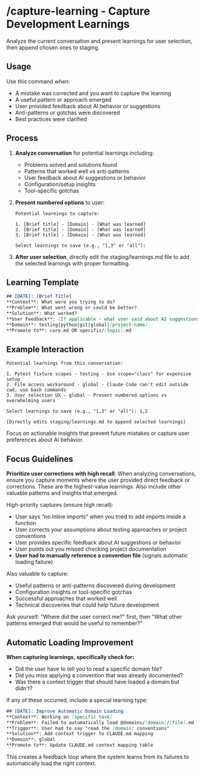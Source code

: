 # /capture-learning - Capture Development Learnings

Analyze the current conversation and present learnings for user selection, then append chosen ones to staging.

## Usage

Use this command when:
- A mistake was corrected and you want to capture the learning
- A useful pattern or approach emerged
- User provided feedback about AI behavior or suggestions
- Anti-patterns or gotchas were discovered
- Best practices were clarified

## Process

1. **Analyze conversation** for potential learnings including:
   - Problems solved and solutions found
   - Patterns that worked well vs anti-patterns
   - User feedback about AI suggestions or behavior
   - Configuration/setup insights
   - Tool-specific gotchas

2. **Present numbered options** to user:
   ```
   Potential learnings to capture:

   1. [Brief title] - [Domain] - [What was learned]
   2. [Brief title] - [Domain] - [What was learned]
   3. [Brief title] - [Domain] - [What was learned]

   Select learnings to save (e.g., "1,3" or "all"):
   ```

3. **After user selection**, directly edit the staging/learnings.md file to add the selected learnings with proper formatting.

## Learning Template

```markdown
## [DATE]: [Brief Title]
**Context**: What were you trying to do?
**Problem**: What went wrong or could be better?
**Solution**: What worked?
**User Feedback**: [If applicable - what user said about AI suggestions]
**Domain**: testing|python|git|global|[project-name]
**Promote to**: core.md OR specific/[topic].md
```

## Example Interaction

```
Potential learnings from this conversation:

1. Pytest fixture scopes - testing - Use scope="class" for expensive setup
2. File access workaround - global - Claude Code can't edit outside cwd, use bash commands
3. User selection UX - global - Present numbered options vs overwhelming users

Select learnings to save (e.g., "1,3" or "all"): 1,2

[Directly edits staging/learnings.md to append selected learnings]
```

Focus on actionable insights that prevent future mistakes or capture user preferences about AI behavior.

## Focus Guidelines

**Prioritize user corrections with high recall**: When analyzing conversations, ensure you capture moments where the user provided direct feedback or corrections. These are the highest-value learnings. Also include other valuable patterns and insights that emerged.

High-priority captures (ensure high recall):
- User says "no inline imports" when you tried to add imports inside a function
- User corrects your assumptions about testing approaches or project conventions
- User provides specific feedback about AI suggestions or behavior
- User points out you missed checking project documentation
- **User had to manually reference a convention file** (signals automatic loading failure)

Also valuable to capture:
- Useful patterns or anti-patterns discovered during development
- Configuration insights or tool-specific gotchas
- Successful approaches that worked well
- Technical discoveries that could help future development

Ask yourself: "Where did the user correct me?" first, then "What other patterns emerged that would be useful to remember?"

## Automatic Loading Improvement

**When capturing learnings, specifically check for:**
- Did the user have to tell you to read a specific domain file?
- Did you miss applying a convention that was already documented?
- Was there a context trigger that should have loaded a domain but didn't?

If any of these occurred, include a special learning type:
```markdown
## [DATE]: Improve Automatic Domain Loading
**Context**: Working on [specific task]
**Problem**: Failed to automatically load @domains/[domain]/[file].md
**Trigger**: User had to say "read the [domain] conventions"
**Solution**: Add context trigger to CLAUDE.md mapping
**Domain**: global
**Promote to**: Update CLAUDE.md context mapping table
```

This creates a feedback loop where the system learns from its failures to automatically load the right context.